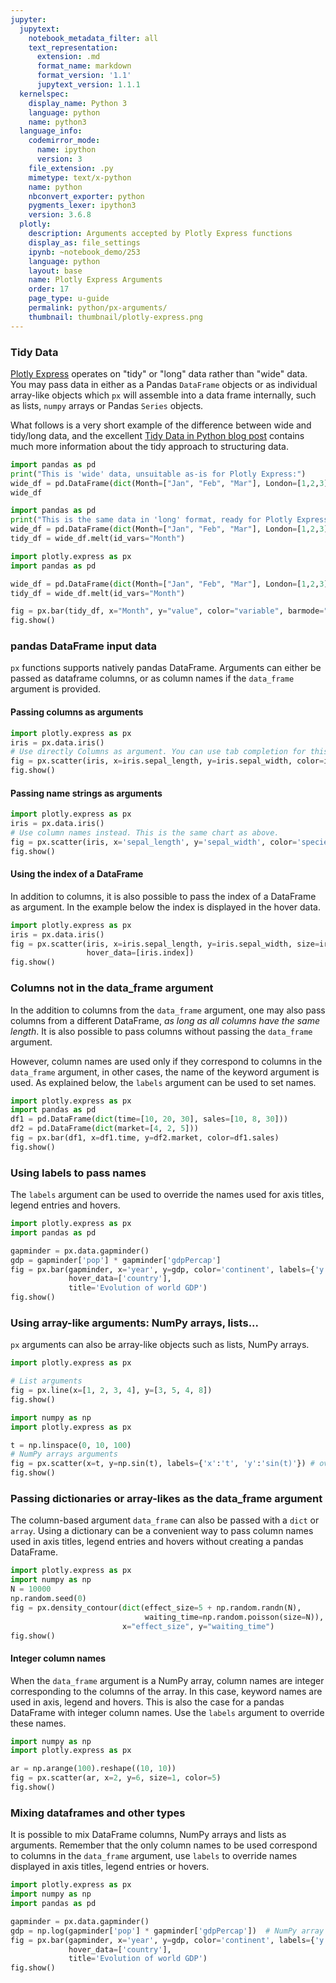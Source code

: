 ```yaml
---
jupyter:
  jupytext:
    notebook_metadata_filter: all
    text_representation:
      extension: .md
      format_name: markdown
      format_version: '1.1'
      jupytext_version: 1.1.1
  kernelspec:
    display_name: Python 3
    language: python
    name: python3
  language_info:
    codemirror_mode:
      name: ipython
      version: 3
    file_extension: .py
    mimetype: text/x-python
    name: python
    nbconvert_exporter: python
    pygments_lexer: ipython3
    version: 3.6.8
  plotly:
    description: Arguments accepted by Plotly Express functions
    display_as: file_settings
    ipynb: ~notebook_demo/253
    language: python
    layout: base
    name: Plotly Express Arguments
    order: 17
    page_type: u-guide
    permalink: python/px-arguments/
    thumbnail: thumbnail/plotly-express.png
---
```


### Tidy Data

[Plotly Express](/python/plotly-express) operates on "tidy" or "long" data rather than "wide" data. You may pass data in either as a Pandas `DataFrame` objects or as individual array-like objects which `px` will assemble into a data frame internally, such as lists, `numpy` arrays or Pandas `Series` objects.

What follows is a very short example of the difference between wide and tidy/long data, and the excellent [Tidy Data in Python blog post](https://www.jeannicholashould.com/tidy-data-in-python.html) contains much more information about the tidy approach to structuring data.

```python
import pandas as pd
print("This is 'wide' data, unsuitable as-is for Plotly Express:")
wide_df = pd.DataFrame(dict(Month=["Jan", "Feb", "Mar"], London=[1,2,3], Paris=[3,1,2]))
wide_df
```

```python
import pandas as pd
print("This is the same data in 'long' format, ready for Plotly Express:")
wide_df = pd.DataFrame(dict(Month=["Jan", "Feb", "Mar"], London=[1,2,3], Paris=[3,1,2]))
tidy_df = wide_df.melt(id_vars="Month")
```

```python
import plotly.express as px
import pandas as pd

wide_df = pd.DataFrame(dict(Month=["Jan", "Feb", "Mar"], London=[1,2,3], Paris=[3,1,2]))
tidy_df = wide_df.melt(id_vars="Month")

fig = px.bar(tidy_df, x="Month", y="value", color="variable", barmode="group")
fig.show()
```

### pandas DataFrame input data

`px` functions supports natively pandas DataFrame. Arguments can either be passed as dataframe columns, or as column names if the `data_frame` argument is provided.

#### Passing columns as arguments

```python
import plotly.express as px
iris = px.data.iris()
# Use directly Columns as argument. You can use tab completion for this!
fig = px.scatter(iris, x=iris.sepal_length, y=iris.sepal_width, color=iris.species, size=iris.petal_length)
fig.show()
```
#### Passing name strings as arguments

```python
import plotly.express as px
iris = px.data.iris()
# Use column names instead. This is the same chart as above.
fig = px.scatter(iris, x='sepal_length', y='sepal_width', color='species', size='petal_length')
fig.show()
```

#### Using the index of a DataFrame

In addition to columns, it is also possible to pass the index of a DataFrame as argument. In the example below the index is displayed in the hover data.

```python
import plotly.express as px
iris = px.data.iris()
fig = px.scatter(iris, x=iris.sepal_length, y=iris.sepal_width, size=iris.petal_length,
                 hover_data=[iris.index])
fig.show()
```

### Columns not in the data_frame argument

In the addition to columns from the `data_frame` argument, one may also pass columns from a different DataFrame, *as long as all columns have the same length*. It is also possible to pass columns without passing the `data_frame` argument.

However, column names are used only if they correspond to columns in the `data_frame` argument, in other cases, the name of the keyword argument is used. As explained below, the `labels` argument can be used to set names.

```python
import plotly.express as px
import pandas as pd
df1 = pd.DataFrame(dict(time=[10, 20, 30], sales=[10, 8, 30]))
df2 = pd.DataFrame(dict(market=[4, 2, 5]))
fig = px.bar(df1, x=df1.time, y=df2.market, color=df1.sales)
fig.show()
```

### Using labels to pass names

The `labels` argument can be used to override the names used for axis titles, legend entries and hovers.

```python
import plotly.express as px
import pandas as pd

gapminder = px.data.gapminder()
gdp = gapminder['pop'] * gapminder['gdpPercap']
fig = px.bar(gapminder, x='year', y=gdp, color='continent', labels={'y':'gdp'},
             hover_data=['country'],
             title='Evolution of world GDP')
fig.show()
```

### Using array-like arguments: NumPy arrays, lists...

`px` arguments can also be array-like objects such as lists, NumPy arrays.

```python
import plotly.express as px

# List arguments
fig = px.line(x=[1, 2, 3, 4], y=[3, 5, 4, 8])
fig.show()
```

```python
import numpy as np
import plotly.express as px

t = np.linspace(0, 10, 100)
# NumPy arrays arguments
fig = px.scatter(x=t, y=np.sin(t), labels={'x':'t', 'y':'sin(t)'}) # override keyword names with labels
fig.show()
```

### Passing dictionaries or array-likes as the data_frame argument

The column-based argument `data_frame` can also be passed with a `dict` or `array`. Using a dictionary can be a convenient way to pass column names used in axis titles, legend entries and hovers without creating a pandas DataFrame.

```python
import plotly.express as px
import numpy as np
N = 10000
np.random.seed(0)
fig = px.density_contour(dict(effect_size=5 + np.random.randn(N),
                              waiting_time=np.random.poisson(size=N)),
                         x="effect_size", y="waiting_time")
fig.show()
```

#### Integer column names

When the `data_frame` argument is a NumPy array, column names are integer corresponding to the columns of the array. In this case, keyword names are used in axis, legend and hovers. This is also the case for a pandas DataFrame with integer column names. Use the `labels` argument to override these names.

```python
import numpy as np
import plotly.express as px

ar = np.arange(100).reshape((10, 10))
fig = px.scatter(ar, x=2, y=6, size=1, color=5)
fig.show()
```

### Mixing dataframes and other types

It is possible to mix DataFrame columns, NumPy arrays and lists as arguments. Remember that the only column names to be used correspond to columns in the `data_frame` argument, use `labels` to override names displayed in axis titles, legend entries or hovers.

```python
import plotly.express as px
import numpy as np
import pandas as pd

gapminder = px.data.gapminder()
gdp = np.log(gapminder['pop'] * gapminder['gdpPercap'])  # NumPy array
fig = px.bar(gapminder, x='year', y=gdp, color='continent', labels={'y':'log gdp'},
             hover_data=['country'],
             title='Evolution of world GDP')
fig.show()
```
